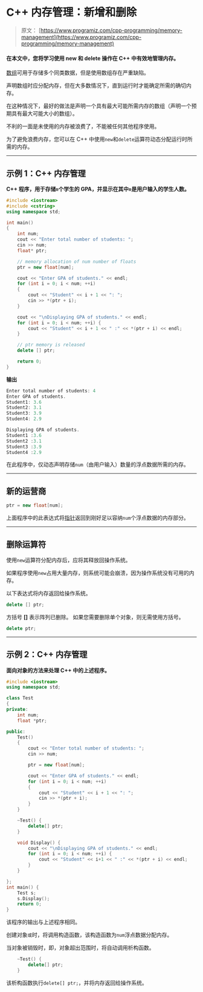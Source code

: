 # C++ 内存管理：新增和删除

> 原文： [https://www.programiz.com/cpp-programming/memory-management](https://www.programiz.com/cpp-programming/memory-management)

#### 在本文中，您将学习使用 new 和 delete 操作在 C++ 中有效地管理内存。

[数组](/cpp-programming/arrays "C++ Arrays")可用于存储多个同类数据，但是使用数组存在严重缺陷。

声明数组时应分配内存，但在大多数情况下，直到运行时才能确定所需的确切内存。

在这种情况下，最好的做法是声明一个具有最大可能所需内存的数组（声明一个预期具有最大可能大小的数组）。

不利的一面是未使用的内存被浪费了，不能被任何其他程序使用。

为了避免浪费内存，您可以在 C++ 中使用`new`和`delete`运算符动态分配运行时所需的内存。

* * *

## 示例 1：C++ 内存管理

**C++ 程序，用于存储`n`个学生的 GPA，并显示在其中`n`是用户输入的学生人数。**

```cpp
#include <iostream>
#include <cstring>
using namespace std;

int main()
{
    int num;
    cout << "Enter total number of students: ";
    cin >> num;
    float* ptr;

    // memory allocation of num number of floats
    ptr = new float[num];

    cout << "Enter GPA of students." << endl;
    for (int i = 0; i < num; ++i)
    {
        cout << "Student" << i + 1 << ": ";
        cin >> *(ptr + i);
    }

    cout << "\nDisplaying GPA of students." << endl;
    for (int i = 0; i < num; ++i) {
        cout << "Student" << i + 1 << " :" << *(ptr + i) << endl;
    }

    // ptr memory is released
    delete [] ptr;

    return 0;
} 
```

**输出**

```cpp
Enter total number of students: 4
Enter GPA of students.
Student1: 3.6
Student2: 3.1
Student3: 3.9
Student4: 2.9

Displaying GPA of students.
Student1 :3.6
Student2 :3.1
Student3 :3.9
Student4 :2.9 
```

在此程序中，仅动态声明存储`num`（由用户输入）数量的浮点数据所需的内存。

* * *

## 新的运营商

```cpp
ptr = new float[num];
```

上面程序中的此表达式将[指针](/cpp-programming/pointers "C++ Pointers")返回到刚好足以容纳`num`个浮点数据的内存部分。

* * *

## 删除运算符

使用`new`运算符分配内存后，应将其释放回操作系统。

如果程序使用`new`占用大量内存，则系统可能会崩溃，因为操作系统没有可用的内存。

以下表达式将内存返回给操作系统。

```cpp
delete [] ptr;
```

方括号 **[]** 表示阵列已删除。 如果您需要删除单个对象，则无需使用方括号。

```cpp
delete ptr;
```

* * *

## 示例 2：C++ 内存管理

**面向对象的方法来处理 C++ 中的上述程序。**

```cpp
#include <iostream>
using namespace std;

class Test
{
private:
    int num;
    float *ptr;

public:
    Test()
    {
        cout << "Enter total number of students: ";
        cin >> num;

        ptr = new float[num];

        cout << "Enter GPA of students." << endl;
        for (int i = 0; i < num; ++i)
        {
            cout << "Student" << i + 1 << ": ";
            cin >> *(ptr + i);
        }
    }

    ~Test() {
        delete[] ptr;
    }

    void Display() {
        cout << "\nDisplaying GPA of students." << endl;
        for (int i = 0; i < num; ++i) {
            cout << "Student" << i+1 << " :" << *(ptr + i) << endl;
        }
    }

};
int main() {
    Test s;
    s.Display();
    return 0;
} 
```

该程序的输出与上述程序相同。

创建对象`或`时，将调用构造函数，该构造函数为`num`浮点数据分配内存。

当对象被销毁时，即，对象超出范围时，将自动调用析构函数。

```cpp
    ~Test() {
        delete[] ptr;
    }

```

该析构函数执行`delete[] ptr;`，并将内存返回给操作系统。